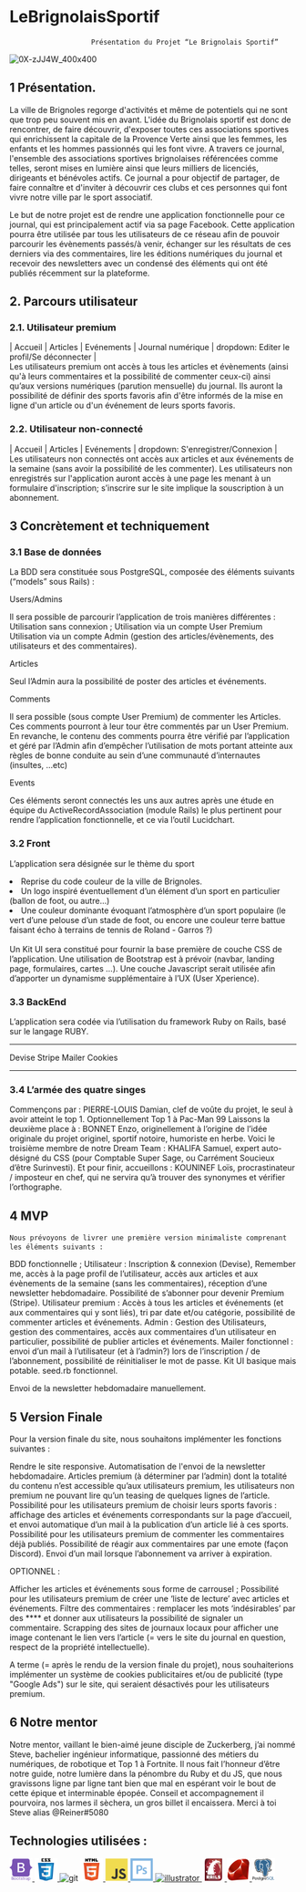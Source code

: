 # LeBrignolaisSportif

						Présentation du Projet “Le Brignolais Sportif”
![0X-zJJ4W_400x400](https://user-images.githubusercontent.com/97508821/157406994-75ccff48-8207-496b-9541-00a15b3c6e57.jpg)

## 1 Présentation.

La ville de Brignoles regorge d'activités et même de potentiels qui ne sont que trop peu souvent mis en avant. L'idée du Brignolais sportif est donc de rencontrer, de faire découvrir, d'exposer toutes ces associations sportives qui enrichissent la capitale de la Provence Verte ainsi que les femmes, les enfants et les hommes passionnés qui les font vivre. A travers ce journal, l'ensemble des associations sportives brignolaises référencées comme telles, seront mises en lumière ainsi que leurs milliers de licenciés, dirigeants et bénévoles actifs. Ce journal a pour objectif de partager, de faire connaître et d'inviter à découvrir ces clubs et ces personnes qui font vivre notre ville par le sport associatif.

Le but de notre projet est de rendre une application fonctionnelle pour ce journal, qui est principalement actif via sa page Facebook. Cette application pourra être utilisée par tous les utilisateurs de ce réseau afin de pouvoir parcourir les évènements passés/à venir, échanger sur les résultats de ces derniers via des commentaires, lire les éditions numériques du journal et recevoir des newsletters avec un condensé des éléments qui ont été publiés récemment sur la plateforme.



## 2. Parcours utilisateur

### 2.1. Utilisateur premium

| Accueil | Articles | Evénements | Journal numérique | dropdown: Editer le profil/Se déconnecter |<br>
Les utilisateurs premium ont accès à tous les articles et évènements (ainsi qu'à leurs commentaires et la possibilité de commenter ceux-ci) ainsi qu’aux versions numériques (parution mensuelle) du journal. Ils auront la possibilité de définir des sports favoris afin d'être informés de la mise en ligne d'un article ou d'un événement de leurs sports favoris.

### 2.2. Utilisateur non-connecté

| Accueil | Articles | Evénements | dropdown: S'enregistrer/Connexion |<br>
Les utilisateurs non connectés ont accès aux articles et aux événements de la semaine (sans avoir la possibilité de les commenter).
Les utilisateurs non enregistrés sur l'application auront accès à une page les menant à un formulaire d'inscription; s’inscrire sur le site implique la souscription à un abonnement.



## 3 Concrètement et techniquement

### 3.1 Base de données

La BDD sera constituée sous PostgreSQL, composée des éléments suivants (“models” sous Rails) :

Users/Admins

Il sera possible de parcourir l’application de trois manières différentes :
Utilisation sans connexion  ; 
Utilisation via un compte User Premium
Utilisation via un compte Admin (gestion des articles/évènements, des utilisateurs et des commentaires).

Articles

Seul l’Admin aura la possibilité de poster des articles et événements.

Comments

Il sera possible (sous compte User Premium) de commenter les Articles.
Ces comments pourront à leur tour être commentés par un User Premium.
En revanche, le contenu des comments pourra être vérifié par l’application et géré par l’Admin afin d’empêcher l’utilisation de mots portant atteinte aux règles de bonne conduite au sein d’une communauté d’internautes (insultes, …etc) 

Events

Ces éléments seront connectés les uns aux autres après une étude en équipe du ActiveRecordAssociation (module Rails)  le plus pertinent pour rendre l’application fonctionnelle, et ce via l’outil Lucidchart.


### 3.2 Front

L’application sera désignée sur le thème du sport

<li>Reprise du code couleur de la ville de Brignoles.</li>
<li>Un logo inspiré éventuellement d’un élément d’un sport en particulier (ballon de foot, ou autre…)</li>
<li>Une couleur dominante évoquant l’atmosphère d’un sport populaire (le vert d’une pelouse d’un stade de foot, ou encore une couleur terre battue faisant écho à terrains de tennis de Roland - Garros ?)</li><br>
Un Kit UI sera constitué pour fournir la base première de couche CSS de l’application.
Une utilisation de Bootstrap est à prévoir (navbar, landing page, formulaires, cartes …).
Une couche Javascript serait utilisée afin d’apporter un dynamisme supplémentaire à l’UX (User Xperience).


### 3.3 BackEnd

L’application sera codée via l’utilisation du framework Ruby on Rails, basé sur le langage RUBY.
***
Devise
Stripe
Mailer
Cookies
***

### 3.4 L’armée des quatre singes

Commençons par : PIERRE-LOUIS Damian, clef de voûte du projet, le seul à avoir atteint le top 1. Optionnellement Top 1 à Pac-Man 99
Laissons la deuxième place à : BONNET Enzo, originellement à l’origine de l’idée originale du projet originel, sportif notoire, humoriste en herbe.
Voici le troisième membre de notre Dream Team : KHALIFA Samuel, expert auto-désigné du CSS (pour Comptable Super Sage, ou Carrément Soucieux d’être Surinvesti).
Et pour finir, accueillons : KOUNINEF Loïs, procrastinateur / imposteur en chef, qui ne servira qu’à trouver des synonymes et vérifier l’orthographe.


## 4 MVP

	Nous prévoyons de livrer une première version minimaliste comprenant les éléments suivants : 

BDD fonctionnelle ;
Utilisateur : Inscription & connexion (Devise), Remember me, accès à la page profil de l’utilisateur, accès aux articles et aux évènements de la semaine (sans les commentaires), réception d’une newsletter hebdomadaire. Possibilité de s’abonner pour devenir Premium (Stripe).
Utilisateur premium : Accès à tous les articles et événements (et aux commentaires qui y sont liés), tri par date et/ou catégorie, possibilité de commenter articles et événements.
Admin : Gestion des Utilisateurs, gestion des commentaires, accès aux commentaires d’un utilisateur en particulier, possibilité de publier articles et événements.
Mailer fonctionnel : envoi d’un mail à l’utilisateur (et à l’admin?) lors de l’inscription / de l’abonnement, possibilité de réinitialiser le mot de passe.
Kit UI basique mais potable.
seed.rb fonctionnel.

Envoi de la newsletter hebdomadaire manuellement.


## 5 Version Finale

Pour la version finale du site, nous souhaitons implémenter les fonctions suivantes :

Rendre le site responsive.
Automatisation de l'envoi de la newsletter hebdomadaire.
Articles premium (à déterminer par l’admin) dont la totalité du contenu n’est accessible qu’aux utilisateurs premium, les utilisateurs non premium ne pouvant lire qu’un teasing de quelques lignes de l’article.
Possibilité pour les utilisateurs premium de choisir leurs sports favoris : affichage des articles et événements correspondants sur la page d’accueil, et envoi automatique d’un mail à la publication d’un article lié à ces sports. 
Possibilité pour les utilisateurs premium de commenter les commentaires déjà publiés.
Possibilité de réagir aux commentaires par une emote (façon Discord).
Envoi d’un mail lorsque l’abonnement va arriver à expiration.

OPTIONNEL :

Afficher les articles et événements sous forme de carrousel ;
Possibilité pour les utilisateurs premium de créer une ‘liste de lecture’ avec articles et événements.
Filtre des commentaires : remplacer les mots ‘indésirables’ par des **** et donner aux utilisateurs la possibilité de signaler un commentaire.
Scrapping des sites de journaux locaux pour afficher une image contenant le lien vers l’article (= vers le site du journal en question, respect de la propriété intellectuelle).

A terme (= après le rendu de la version finale du projet), nous souhaiterions implémenter un système de cookies publicitaires et/ou de publicité (type "Google Ads") sur le site, qui seraient désactivés pour les utilisateurs premium.


## 6 Notre mentor

Notre mentor, vaillant le bien-aimé jeune disciple de Zuckerberg, j’ai nommé Steve, bachelier ingénieur informatique, passionné des métiers du numériques, de robotique et Top 1 à Fortnite.
Il nous fait l’honneur d’être notre guide, notre lumière dans la pénombre du Ruby et du JS, que nous gravissons ligne par ligne tant bien que mal en espérant voir le bout de cette épique et interminable épopée.
Conseil et accompagnement il pourvoira, nos larmes il sèchera, un gros billet il encaissera.
Merci à toi Steve alias @Reiner#5080


## Technologies utilisées :

<p align="left"> <a href="https://getbootstrap.com" target="_blank" rel="noreferrer"> <img src="https://raw.githubusercontent.com/devicons/devicon/master/icons/bootstrap/bootstrap-plain-wordmark.svg" alt="bootstrap" width="40" height="40"/> </a> <a href="https://www.w3schools.com/css/" target="_blank" rel="noreferrer"> <img src="https://raw.githubusercontent.com/devicons/devicon/master/icons/css3/css3-original-wordmark.svg" alt="css3" width="40" height="40"/> </a> <img src="https://www.vectorlogo.zone/logos/git-scm/git-scm-icon.svg" alt="git" width="40" height="40"/> </a><a href="https://www.w3.org/html/" target="_blank" rel="noreferrer"> <img src="https://raw.githubusercontent.com/devicons/devicon/master/icons/html5/html5-original-wordmark.svg" alt="html5" width="40" height="40"/> </a> <a href="https://developer.mozilla.org/en-US/docs/Web/JavaScript" target="_blank" rel="noreferrer"> <img src="https://raw.githubusercontent.com/devicons/devicon/master/icons/javascript/javascript-original.svg" alt="javascript" width="40" height="40"/> </a> <a href="https://www.photoshop.com/en" target="_blank" rel="noreferrer"> <img src="https://raw.githubusercontent.com/devicons/devicon/master/icons/photoshop/photoshop-line.svg" alt="photoshop" width="40" height="40"/> <a href="https://www.adobe.com/products/illustrator" target="_blank" rel="noreferrer"> <img src="https://cdn.jsdelivr.net/gh/devicons/devicon/icons/illustrator/illustrator-plain.svg" alt="illustrator" width="40" height="40"/> </a> <a href="https://rubyonrails.org" target="_blank" rel="noreferrer"> <img src="https://raw.githubusercontent.com/devicons/devicon/master/icons/rails/rails-original-wordmark.svg" alt="rails" width="40" height="40"/> </a> <a href="https://www.ruby-lang.org/en/" target="_blank" rel="noreferrer"> <img src="https://raw.githubusercontent.com/devicons/devicon/master/icons/ruby/ruby-original.svg" alt="ruby" width="40" height="40"/> </a> <a href="https://www.postgresql.org" target="_blank" rel="noreferrer"> <img src="https://raw.githubusercontent.com/devicons/devicon/master/icons/postgresql/postgresql-original-wordmark.svg" alt="postgresql" width="40" height="40"/> </a> </p>

